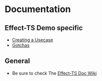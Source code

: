 # Documentation

## Effect-TS Demo specific

 - [Creating a Usecase](Creating_a_usecase.md)
 - [Gotchas](gotchas.md)


## General

- Be sure to check The [Effect-TS Doc Wiki](https://github.com/Effect-TS/doc/wiki)

